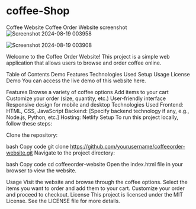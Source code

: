 # coffee-Shop
Coffee Website
Coffee Order Website
screenshot
![Screenshot 2024-08-19 003958](https://github.com/user-attachments/assets/c0ea5060-f8d2-4ab2-9ae2-a82d6547c404)

![Screenshot 2024-08-19 003908](https://github.com/user-attachments/assets/77332abe-123f-4d98-9884-3152320ef4dc)




Welcome to the Coffee Order Website! This project is a simple web application that allows users to browse and order coffee online.

Table of Contents
Demo
Features
Technologies Used
Setup
Usage
License
Demo
You can access the live demo of this website here.

Features
Browse a variety of coffee options
Add items to your cart
Customize your order (size, quantity, etc.)
User-friendly interface
Responsive design for mobile and desktop
Technologies Used
Frontend: HTML, CSS, JavaScript
Backend: [Specify backend technology if any, e.g., Node.js, Python, etc.]
Hosting: Netlify
Setup
To run this project locally, follow these steps:

Clone the repository:

bash
Copy code
git clone https://github.com/yourusername/coffeeorder-website.git
Navigate to the project directory:

bash
Copy code
cd coffeeorder-website
Open the index.html file in your browser to view the website.

Usage
Visit the website and browse through the coffee options.
Select the items you want to order and add them to your cart.
Customize your order and proceed to checkout.
License
This project is licensed under the MIT License. See the LICENSE file for more details.
